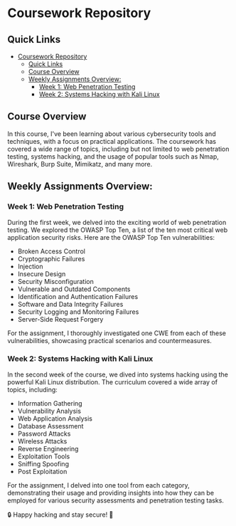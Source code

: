 # Coursework Repository

## Quick Links
- [Coursework Repository](#coursework-repository)
  - [Quick Links](#quick-links)
  - [Course Overview](#course-overview)
  - [Weekly Assignments Overview:](#weekly-assignments-overview)
    - [Week 1: Web Penetration Testing](#week-1-web-penetration-testing)
    - [Week 2: Systems Hacking with Kali Linux](#week-2-systems-hacking-with-kali-linux)

## Course Overview
In this course, I've been learning about various cybersecurity tools and techniques, with a focus on practical applications. The coursework has covered a wide range of topics, including but not limited to web penetration testing, systems hacking, and the usage of popular tools such as Nmap, Wireshark, Burp Suite, Mimikatz, and many more.

## Weekly Assignments Overview:
### Week 1: Web Penetration Testing
During the first week, we delved into the exciting world of web penetration testing. We explored the OWASP Top Ten, a list of the ten most critical web application security risks. Here are the OWASP Top Ten vulnerabilities:

- Broken Access Control
- Cryptographic Failures
- Injection
- Insecure Design
- Security Misconfiguration
- Vulnerable and Outdated Components
- Identification and Authentication Failures
- Software and Data Integrity Failures
- Security Logging and Monitoring Failures
- Server-Side Request Forgery

For the assignment, I thoroughly investigated one CWE from each of these vulnerabilities, showcasing practical scenarios and countermeasures.

### Week 2: Systems Hacking with Kali Linux
In the second week of the course, we dived into systems hacking using the powerful Kali Linux distribution. The curriculum covered a wide array of topics, including:

- Information Gathering
- Vulnerability Analysis
- Web Application Analysis
- Database Assessment
- Password Attacks
- Wireless Attacks
- Reverse Engineering
- Exploitation Tools
- Sniffing Spoofing
- Post Exploitation

For the assignment, I delved into one tool from each category, demonstrating their usage and providing insights into how they can be employed for various security assessments and penetration testing tasks.

🔒 Happy hacking and stay secure! 🔐